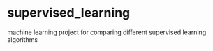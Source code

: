 # supervised_learning
machine learning project for comparing different supervised learning algorithms
